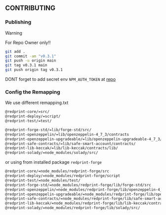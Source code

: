 ## CONTRIBUTING

### Publishing

>[!WARNING]
> For Repo Owner only!!

```bash
git add .
git commit -am "v0.3.1"
git push -u origin main
git tag v0.3.1 main
git push origin tag v0.3.1
```

DONT forget to add secret env `NPM_AUTH_TOKEN` at [repo](https://github.com/Ratimon/solid-grinder/settings/secrets/actions)

### Config the Remapping

We use different remapping.txt 

```txt
@redprint-core/=src/
@redprint-deploy/=script/
@redprint-test/=test/

@redprint-forge-std/=lib/forge-std/src/
@redprint-openzeppelin/=lib/openzeppelin-4_7_3/contracts
@redprint-openzeppelin-upgradeable/=lib/openzeppelin-upgradeable-4_7_3/contracts
@redprint-safe-contracts/=lib/safe-smart-account/contracts/
@redprint-lib-keccak/=lib/lib-keccak/contracts/lib/
@redprint-solady/=node_modules/solady/src/
```

or using from installed package `redprint-forge`

```txt
@redprint-core/=node_modules/redprint-forge/src
@redprint-deploy/=node_modules/redprint-forge/script
@redprint-test/=node_modules/test/
@redprint-forge-std/=node_modules/redprint-forge/lib/forge-std/src
@redprint-openzeppelin/=node_modules/redprint-forge/lib/openzeppelin-4_7_3/contracts
@redprint-openzeppelin-upgradeable/=node_modules/redprint-forge/lib/openzeppelin-upgradeable-4_7_3/contracts
@redprint-safe-contracts/=node_modules/redprint-forge/lib/safe-smart-account/contracts
@redprint-lib-keccak/=node_modules/redprint-forge/lib/lib-keccak/contracts/lib/
@redprint-solady/=node_modules/redprint-forge/lib/solady/src/
```

